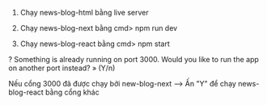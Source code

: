 1. Chạy news-blog-html bằng live server

2. Chạy news-blog-next bằng cmd> npm run dev

3. Chạy news-blog-react bằng cmd> npm start

? Something is already running on port 3000.
Would you like to run the app on another port instead? » (Y/n)

Nếu cổng 3000 đã được chạy bởi new-blog-next --> Ấn "Y" để chạy news-blog-react bằng cổng khác

